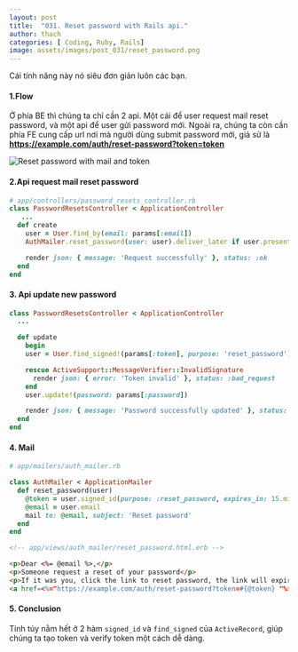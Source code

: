 ```yaml
---
layout: post
title:  "031. Reset password with Rails api."
author: thach
categories: [ Coding, Ruby, Rails]
image: assets/images/post_031/reset_password.png
---
```

Cái tính năng này nó siêu đơn giản luôn các bạn.

#### 1.Flow
Ở phía BE thì chúng ta chỉ cần 2 api. Một cái để user request mail reset password, và một api để user gửi password mới.
Ngoài ra, chúng ta còn cần phía FE cung cấp url nơi mà người dùng submit password mới, giả sử là <strong>https://example.com/auth/reset-password?token=token</strong>

![Reset password with mail and token]({{site.baseurl}}/assets/images/post_031/reset_password_flow.png)

#### 2.Api request mail reset password

```ruby
# app/controllers/password_resets_controller.rb
class PasswordResetsController < ApplicationController
   ...
  def create
    user = User.find_by(email: params[:email])
    AuthMailer.reset_password(user: user).deliver_later if user.present?

    render json: { message: 'Request successfully' }, status: :ok
  end
end
```

#### 3. Api update new password

```ruby
class PasswordResetsController < ApplicationController
  ...

  def update
    begin
    user = User.find_signed!(params[:token], purpose: 'reset_password')

    rescue ActiveSupport::MessageVerifier::InvalidSignature
      render json: { error: 'Token invalid' }, status: :bad_request
    end
    user.update!(password: params[:password])

    render json: { message: 'Password successfully updated' }, status: :ok
  end
end
```
#### 4. Mail
```ruby
# app/mailers/auth_mailer.rb

class AuthMailer < ApplicationMailer
  def reset_password(user)
    @token = user.signed_id(purpose: :reset_password, expires_in: 15.minutes)
    @email = user.email
    mail to: @email, subject: 'Reset password'
  end
end
```
```html
<!-- app/views/auth_mailer/reset_password.html.erb -->

<p>Dear <%= @email %>,</p>
<p>Someone request a reset of your password</p>
<p>If it was you, click the link to reset password, the link will expired in 15 minutes</p>
<a href=<%="https://example.com/auth/reset-password?token=#{@token} "%>>Click here</a>.
```
#### 5. Conclusion
Tinh túy nằm hết ở 2 hàm `signed_id` và `find_signed` của `ActiveRecord`, giúp chúng ta tạo token và verify token một cách dễ dàng.
